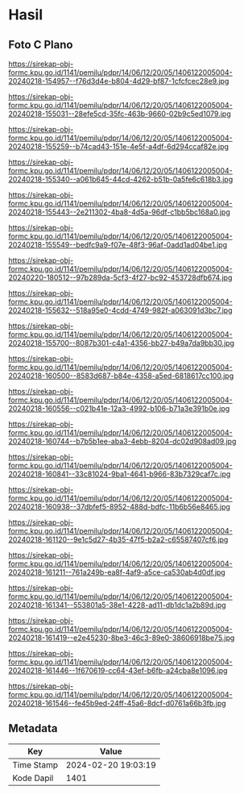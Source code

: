 # Hasil

## Foto C Plano

https://sirekap-obj-formc.kpu.go.id/1141/pemilu/pdpr/14/06/12/20/05/1406122005004-20240218-154957--f76d3d4e-b804-4d29-bf87-1cfcfcec28e9.jpg

https://sirekap-obj-formc.kpu.go.id/1141/pemilu/pdpr/14/06/12/20/05/1406122005004-20240218-155031--28efe5cd-35fc-463b-9660-02b9c5ed1079.jpg

https://sirekap-obj-formc.kpu.go.id/1141/pemilu/pdpr/14/06/12/20/05/1406122005004-20240218-155259--b74cad43-151e-4e5f-a4df-6d294ccaf82e.jpg

https://sirekap-obj-formc.kpu.go.id/1141/pemilu/pdpr/14/06/12/20/05/1406122005004-20240218-155340--a061b645-44cd-4262-b51b-0a5fe6c618b3.jpg

https://sirekap-obj-formc.kpu.go.id/1141/pemilu/pdpr/14/06/12/20/05/1406122005004-20240218-155443--2e211302-4ba8-4d5a-96df-c1bb5bc168a0.jpg

https://sirekap-obj-formc.kpu.go.id/1141/pemilu/pdpr/14/06/12/20/05/1406122005004-20240218-155549--bedfc9a9-f07e-48f3-96af-0add1ad04be1.jpg

https://sirekap-obj-formc.kpu.go.id/1141/pemilu/pdpr/14/06/12/20/05/1406122005004-20240220-180512--97b289da-5cf3-4f27-bc92-453728dfb674.jpg

https://sirekap-obj-formc.kpu.go.id/1141/pemilu/pdpr/14/06/12/20/05/1406122005004-20240218-155632--518a95e0-4cdd-4749-982f-a063091d3bc7.jpg

https://sirekap-obj-formc.kpu.go.id/1141/pemilu/pdpr/14/06/12/20/05/1406122005004-20240218-155700--8087b301-c4a1-4356-bb27-b49a7da9bb30.jpg

https://sirekap-obj-formc.kpu.go.id/1141/pemilu/pdpr/14/06/12/20/05/1406122005004-20240218-160500--8583d687-b84e-4358-a5ed-6818617cc100.jpg

https://sirekap-obj-formc.kpu.go.id/1141/pemilu/pdpr/14/06/12/20/05/1406122005004-20240218-160556--c021b41e-12a3-4992-b106-b71a3e391b0e.jpg

https://sirekap-obj-formc.kpu.go.id/1141/pemilu/pdpr/14/06/12/20/05/1406122005004-20240218-160744--b7b5b1ee-aba3-4ebb-8204-dc02d908ad09.jpg

https://sirekap-obj-formc.kpu.go.id/1141/pemilu/pdpr/14/06/12/20/05/1406122005004-20240218-160841--33c81024-9ba1-4641-b966-83b7329caf7c.jpg

https://sirekap-obj-formc.kpu.go.id/1141/pemilu/pdpr/14/06/12/20/05/1406122005004-20240218-160938--37dbfef5-8952-488d-bdfc-11b6b56e8465.jpg

https://sirekap-obj-formc.kpu.go.id/1141/pemilu/pdpr/14/06/12/20/05/1406122005004-20240218-161120--9e1c5d27-4b35-47f5-b2a2-c65587407cf6.jpg

https://sirekap-obj-formc.kpu.go.id/1141/pemilu/pdpr/14/06/12/20/05/1406122005004-20240218-161211--761a249b-ea8f-4af9-a5ce-ca530ab4d0df.jpg

https://sirekap-obj-formc.kpu.go.id/1141/pemilu/pdpr/14/06/12/20/05/1406122005004-20240218-161341--553801a5-38e1-4228-ad11-db1dc1a2b89d.jpg

https://sirekap-obj-formc.kpu.go.id/1141/pemilu/pdpr/14/06/12/20/05/1406122005004-20240218-161419--e2e45230-8be3-46c3-89e0-38606918be75.jpg

https://sirekap-obj-formc.kpu.go.id/1141/pemilu/pdpr/14/06/12/20/05/1406122005004-20240218-161446--1f670619-cc64-43ef-b6fb-a24cba8e1096.jpg

https://sirekap-obj-formc.kpu.go.id/1141/pemilu/pdpr/14/06/12/20/05/1406122005004-20240218-161546--fe45b9ed-24ff-45a6-8dcf-d0761a66b3fb.jpg


## Metadata

| Key        | Value               |
| ---------- | ------------------- |
| Time Stamp | 2024-02-20 19:03:19 |
| Kode Dapil | 1401                |



